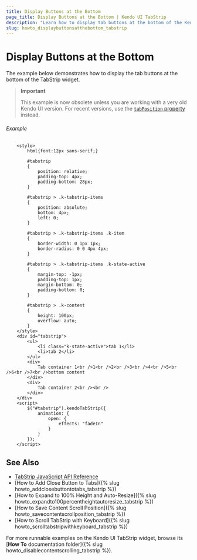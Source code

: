 ```yaml
---
title: Display Buttons at the Bottom
page_title: Display Buttons at the Bottom | Kendo UI TabStrip
description: "Learn how to display tab buttons at the bottom of the Kendo UI TabStrip widget."
slug: howto_displaybuttonsatthebottom_tabstrip
---
```


# Display Buttons at the Bottom

The example below demonstrates how to display the tab buttons at the bottom of the TabStrip widget.

> **Important**
>
> This example is now obsolete unless you are working with a very old Kendo UI version. For recent versions, use the [`tabPosition` property](/api/javascript/ui/tabstrip/configuration/tabposition) instead.

###### Example

```dojo
    <style>
        html{font:12px sans-serif;}

        #tabstrip
        {
            position: relative;
            padding-top: 4px;
            padding-bottom: 28px;
        }

        #tabstrip > .k-tabstrip-items
        {
            position: absolute;
            bottom: 4px;
            left: 0;
        }

        #tabstrip > .k-tabstrip-items .k-item
        {
            border-width: 0 1px 1px;
            border-radius: 0 0 4px 4px;
        }

        #tabstrip > .k-tabstrip-items .k-state-active
        {
            margin-top: -1px;
            padding-top: 1px;
            margin-bottom: 0;
            padding-bottom: 0;
        }

        #tabstrip > .k-content
        {
            height: 100px;
            overflow: auto;
        }
    </style>
    <div id="tabstrip">
        <ul>
            <li class="k-state-active">tab 1</li>
            <li>tab 2</li>
        </ul>
        <div>
            Tab container 1<br />1<br />2<br />3<br />4<br />5<br />6<br />7<br />bottom content
        </div>
        <div>
            Tab container 2<br /><br />
        </div>
    </div>
    <script>
        $("#tabstrip").kendoTabStrip({
            animation: {
                open: {
                    effects: "fadeIn"
                }
            }
        });
    </script>
```

## See Also

* [TabStrip JavaScript API Reference](/api/javascript/ui/tabstrip)
* [How to Add Close Button to Tabs]({% slug howto_addclosebuttontotabs_tabstrip %})
* [How to Expand to 100% Height and Auto-Resize]({% slug howto_expandto100percentheightautoresize_tabstrip %})
* [How to Save Content Scroll Position]({% slug howto_savecontentscrollposition_tabstrip %})
* [How to Scroll TabStrip with Keyboard]({% slug howto_scrolltabstripwithkeyboard_tabstrip %})

For more runnable examples on the Kendo UI TabStrip widget, browse its [**How To** documentation folder]({% slug howto_disablecontentscrolling_tabstrip %}).
